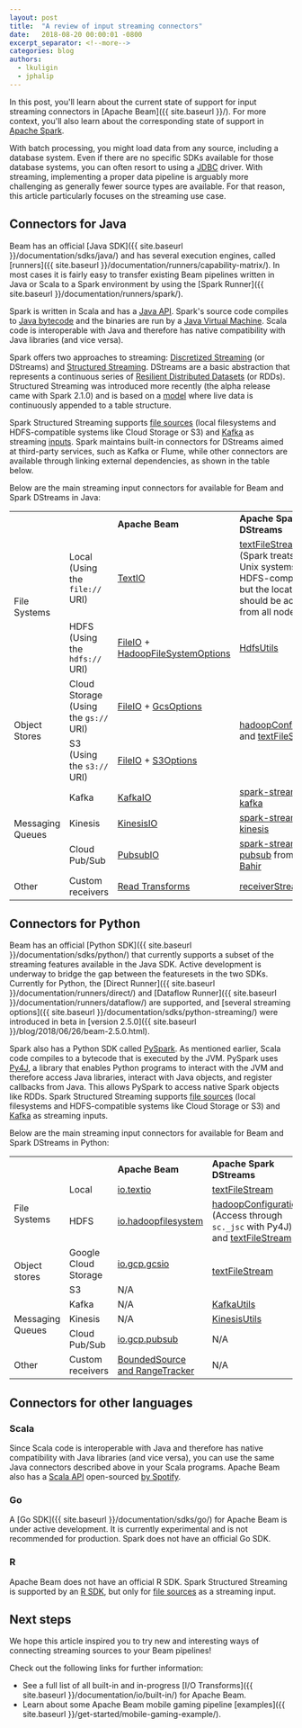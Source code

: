 ```yaml
---
layout: post
title:  "A review of input streaming connectors"
date:   2018-08-20 00:00:01 -0800
excerpt_separator: <!--more-->
categories: blog
authors:
  - lkuligin
  - jphalip
---
```

<!--
Licensed under the Apache License, Version 2.0 (the "License");
you may not use this file except in compliance with the License.
You may obtain a copy of the License at

http://www.apache.org/licenses/LICENSE-2.0

Unless required by applicable law or agreed to in writing, software
distributed under the License is distributed on an "AS IS" BASIS,
WITHOUT WARRANTIES OR CONDITIONS OF ANY KIND, either express or implied.
See the License for the specific language governing permissions and
limitations under the License.
-->

In this post, you'll learn about the current state of support for input streaming connectors in [Apache Beam]({{ site.baseurl }}/). For more context, you'll also learn about the corresponding state of support in [Apache Spark](https://spark.apache.org/).<!--more-->

With batch processing, you might load data from any source, including a database system. Even if there are no specific SDKs available for those database systems, you can often resort to using a [JDBC](https://en.wikipedia.org/wiki/Java_Database_Connectivity) driver. With streaming, implementing a proper data pipeline is arguably more challenging as generally fewer source types are available. For that reason, this article particularly focuses on the streaming use case.

## Connectors for Java

Beam has an official [Java SDK]({{ site.baseurl }}/documentation/sdks/java/) and has several execution engines, called [runners]({{ site.baseurl }}/documentation/runners/capability-matrix/). In most cases it is fairly easy to transfer existing Beam pipelines written in Java or Scala to a Spark environment by using the [Spark Runner]({{ site.baseurl }}/documentation/runners/spark/).

Spark is written in Scala and has a [Java API](https://spark.apache.org/docs/latest/api/java/). Spark's source code compiles to [Java bytecode](https://en.wikipedia.org/wiki/Java_(programming_language)#Java_JVM_and_Bytecode) and the binaries are run by a [Java Virtual Machine](https://en.wikipedia.org/wiki/Java_virtual_machine). Scala code is interoperable with Java and therefore has native compatibility with Java libraries (and vice versa).

Spark offers two approaches to streaming: [Discretized Streaming](https://spark.apache.org/docs/latest/streaming-programming-guide.html) (or DStreams) and [Structured Streaming](https://spark.apache.org/docs/latest/structured-streaming-programming-guide.html). DStreams are a basic abstraction that represents a continuous series of [Resilient Distributed Datasets](https://spark.apache.org/docs/latest/rdd-programming-guide.html) (or RDDs). Structured Streaming was introduced more recently (the alpha release came with Spark 2.1.0) and is based on a [model](https://spark.apache.org/docs/latest/structured-streaming-programming-guide.html#programming-model) where live data is continuously appended to a table structure.

Spark Structured Streaming supports [file sources](https://spark.apache.org/docs/latest/api/java/org/apache/spark/sql/streaming/DataStreamReader.html) (local filesystems and HDFS-compatible systems like Cloud Storage or S3) and [Kafka](https://spark.apache.org/docs/latest/structured-streaming-kafka-integration.html) as streaming [inputs](https://spark.apache.org/docs/latest/structured-streaming-programming-guide.html#input-sources). Spark maintains built-in connectors for DStreams aimed at third-party services, such as Kafka or Flume, while other connectors are available through linking external dependencies, as shown in the table below.

Below are the main streaming input connectors for available for Beam and Spark DStreams in Java:

<table class="table table-bordered">
  <tr>
   <td>
   </td>
   <td>
   </td>
   <td><strong>Apache Beam</strong>
   </td>
   <td><strong>Apache Spark DStreams</strong>
   </td>
  </tr>
  <tr>
   <td rowspan="2" >File Systems
   </td>
   <td>Local<br>(Using the <code>file://</code> URI)
   </td>
   <td><a href="https://beam.apache.org/releases/javadoc/{{ site.release_latest }}/org/apache/beam/sdk/io/TextIO.html">TextIO</a>
   </td>
   <td><a href="https://spark.apache.org/docs/latest/api/java/org/apache/spark/streaming/StreamingContext.html#textFileStream-java.lang.String-">textFileStream</a><br>(Spark treats most Unix systems as HDFS-compatible, but the location should be accessible from all nodes)
   </td>
  </tr>
  <tr>
   <td>HDFS<br>(Using the <code>hdfs://</code> URI)
   </td>
    <td><a href="https://beam.apache.org/releases/javadoc/{{ site.release_latest }}/org/apache/beam/sdk/io/FileIO.html">FileIO</a> + <a href="https://beam.apache.org/releases/javadoc/{{ site.release_latest }}/org/apache/beam/sdk/io/hdfs/HadoopFileSystemOptions.html">HadoopFileSystemOptions</a>
   </td>
   <td><a href="https://spark.apache.org/docs/latest/api/java/org/apache/spark/streaming/util/HdfsUtils.html">HdfsUtils</a>
   </td>
  </tr>
  <tr>
   <td rowspan="2" >Object Stores
   </td>
   <td>Cloud Storage<br>(Using the <code>gs://</code> URI)
   </td>
   <td><a href="https://beam.apache.org/releases/javadoc/{{ site.release_latest }}/org/apache/beam/sdk/io/FileIO.html">FileIO</a> + <a href="https://beam.apache.org/releases/javadoc/{{ site.release_latest }}/org/apache/beam/sdk/extensions/gcp/options/GcsOptions.html">GcsOptions</a>
   </td>
   <td rowspan="2" ><a href="https://spark.apache.org/docs/latest/api/java/org/apache/spark/SparkContext.html#hadoopConfiguration--">hadoopConfiguration</a>
and <a href="https://spark.apache.org/docs/latest/api/java/org/apache/spark/streaming/StreamingContext.html#textFileStream-java.lang.String-">textFileStream</a>
   </td>
  </tr>
  <tr>
   <td>S3<br>(Using the <code>s3://</code> URI)
   </td>
    <td><a href="https://beam.apache.org/releases/javadoc/{{ site.release_latest }}/org/apache/beam/sdk/io/FileIO.html">FileIO</a> + <a href="https://beam.apache.org/releases/javadoc/{{ site.release_latest }}/org/apache/beam/sdk/io/aws/options/S3Options.html">S3Options</a>
   </td>
  </tr>
  <tr>
   <td rowspan="3" >Messaging Queues
   </td>
   <td>Kafka
   </td>
   <td><a href="https://beam.apache.org/releases/javadoc/{{ site.release_latest }}/org/apache/beam/sdk/io/kafka/KafkaIO.html">KafkaIO</a>
   </td>
   <td><a href="https://spark.apache.org/docs/latest/streaming-kafka-0-10-integration.html">spark-streaming-kafka</a>
   </td>
  </tr>
  <tr>
   <td>Kinesis
   </td>
   <td><a href="https://beam.apache.org/releases/javadoc/{{ site.release_latest }}/org/apache/beam/sdk/io/kinesis/KinesisIO.html">KinesisIO</a>
   </td>
   <td><a href="https://spark.apache.org/docs/latest/streaming-kinesis-integration.html">spark-streaming-kinesis</a>
   </td>
  </tr>
  <tr>
   <td>Cloud Pub/Sub
   </td>
   <td><a href="https://beam.apache.org/releases/javadoc/{{ site.release_latest }}/org/apache/beam/sdk/io/gcp/pubsub/PubsubIO.html">PubsubIO</a>
   </td>
   <td><a href="https://github.com/apache/bahir/tree/master/streaming-pubsub">spark-streaming-pubsub</a> from <a href="http://bahir.apache.org">Apache Bahir</a>
   </td>
  </tr>
  <tr>
   <td>Other
   </td>
   <td>Custom receivers
   </td>
   <td><a href="{{ site.baseurl }}/documentation/io/authoring-overview/#read-transforms">Read Transforms</a>
   </td>
   <td><a href="https://spark.apache.org/docs/latest/streaming-custom-receivers.html">receiverStream</a>
   </td>
  </tr>
</table>

## Connectors for Python

Beam has an official [Python SDK]({{ site.baseurl }}/documentation/sdks/python/) that currently supports a subset of the streaming features available in the Java SDK. Active development is underway to bridge the gap between the featuresets in the two SDKs. Currently for Python, the [Direct Runner]({{ site.baseurl }}/documentation/runners/direct/) and [Dataflow Runner]({{ site.baseurl }}/documentation/runners/dataflow/) are supported, and [several streaming options]({{ site.baseurl }}/documentation/sdks/python-streaming/) were introduced in beta in [version 2.5.0]({{ site.baseurl }}/blog/2018/06/26/beam-2.5.0.html).

Spark also has a Python SDK called [PySpark](http://spark.apache.org/docs/latest/api/python/pyspark.html). As mentioned earlier, Scala code compiles to a bytecode that is executed by the JVM. PySpark uses [Py4J](https://www.py4j.org/), a library that enables Python programs to interact with the JVM and therefore access Java libraries, interact with Java objects, and register callbacks from Java. This allows PySpark to access native Spark objects like RDDs. Spark Structured Streaming supports [file sources](http://spark.apache.org/docs/latest/api/python/pyspark.sql.html#pyspark.sql.streaming.DataStreamReader) (local filesystems and HDFS-compatible systems like Cloud Storage or S3) and [Kafka](https://spark.apache.org/docs/latest/structured-streaming-kafka-integration.html) as streaming inputs.

Below are the main streaming input connectors for available for Beam and Spark DStreams in Python:

<table class="table table-bordered">
  <tr>
   <td>
   </td>
   <td>
   </td>
   <td><strong>Apache Beam</strong>
   </td>
   <td><strong>Apache Spark DStreams</strong>
   </td>
  </tr>
  <tr>
   <td rowspan="2" >File Systems
   </td>
   <td>Local
   </td>
   <td><a href="https://beam.apache.org/releases/pydoc/{{ site.release_latest }}/apache_beam.io.textio.html">io.textio</a>
   </td>
   <td><a href="http://spark.apache.org/docs/latest/api/python/pyspark.streaming.html#pyspark.streaming.StreamingContext.textFileStream">textFileStream</a>
   </td>
  </tr>
  <tr>
   <td>HDFS
   </td>
   <td><a href="https://beam.apache.org/releases/pydoc/{{ site.release_latest }}/apache_beam.io.hadoopfilesystem.html">io.hadoopfilesystem</a>
   </td>
   <td><a href="https://spark.apache.org/docs/latest/api/java/org/apache/spark/SparkContext.html#hadoopConfiguration--">hadoopConfiguration</a> (Access through <code>sc._jsc</code> with Py4J)
and <a href="http://spark.apache.org/docs/latest/api/python/pyspark.streaming.html#pyspark.streaming.StreamingContext.textFileStream">textFileStream</a>
   </td>
  </tr>
  <tr>
   <td rowspan="2" >Object stores
   </td>
   <td>Google Cloud Storage
   </td>
   <td><a href="https://beam.apache.org/releases/pydoc/{{ site.release_latest }}/apache_beam.io.gcp.gcsio.html">io.gcp.gcsio</a>
   </td>
   <td rowspan="2" ><a href="http://spark.apache.org/docs/latest/api/python/pyspark.streaming.html#pyspark.streaming.StreamingContext.textFileStream">textFileStream</a>
   </td>
  </tr>
  <tr>
   <td>S3
   </td>
   <td>N/A
   </td>
  </tr>
  <tr>
   <td rowspan="3" >Messaging Queues
   </td>
   <td>Kafka
   </td>
   <td>N/A
   </td>
   <td><a href="http://spark.apache.org/docs/latest/api/python/pyspark.streaming.html#pyspark.streaming.kafka.KafkaUtils">KafkaUtils</a>
   </td>
  </tr>
  <tr>
   <td>Kinesis
   </td>
   <td>N/A
   </td>
   <td><a href="http://spark.apache.org/docs/latest/api/python/pyspark.streaming.html#module-pyspark.streaming.kinesis">KinesisUtils</a>
   </td>
  </tr>
  <tr>
   <td>Cloud Pub/Sub
   </td>
   <td><a href="https://beam.apache.org/releases/pydoc/{{ site.release_latest }}/apache_beam.io.gcp.pubsub.html">io.gcp.pubsub</a>
   </td>
   <td>N/A
   </td>
  </tr>
  <tr>
   <td>Other
   </td>
   <td>Custom receivers
   </td>
   <td><a href="{{ site.baseurl }}/documentation/sdks/python-custom-io/">BoundedSource and RangeTracker</a>
   </td>
   <td>N/A
   </td>
  </tr>
</table>

## Connectors for other languages

### Scala

Since Scala code is interoperable with Java and therefore has native compatibility with Java libraries (and vice versa), you can use the same Java connectors described above in your Scala programs. Apache Beam also has a [Scala API](https://github.com/spotify/scio) open-sourced [by Spotify](https://labs.spotify.com/2017/10/16/big-data-processing-at-spotify-the-road-to-scio-part-1/).

### Go

A [Go SDK]({{ site.baseurl }}/documentation/sdks/go/) for Apache Beam is under active development. It is currently experimental and is not recommended for production. Spark does not have an official Go SDK.

### R

Apache Beam does not have an official R SDK. Spark Structured Streaming is supported by an [R SDK](https://spark.apache.org/docs/latest/sparkr.html#structured-streaming), but only for [file sources](https://spark.apache.org/docs/latest/structured-streaming-programming-guide.html#input-sources) as a streaming input.

## Next steps

We hope this article inspired you to try new and interesting ways of connecting streaming sources to your Beam pipelines!

Check out the following links for further information:

*   See a full list of all built-in and in-progress [I/O Transforms]({{ site.baseurl }}/documentation/io/built-in/) for Apache Beam.
*   Learn about some Apache Beam mobile gaming pipeline [examples]({{ site.baseurl }}/get-started/mobile-gaming-example/).
